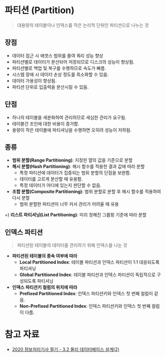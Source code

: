 # 파티션 (Partition)

> 대용량의 테이블이나 인덱스를 작은 논리적 단위인 파티션으로 나누는 것

## 장점

- 데이터 접근 시 애겟스 범위를 줄여 쿼리 성능 향상
- 파티션별로 데이터가 분산되어 저장되므로 디스크의 성능이 향상됨.
- 파티션별로 백업 및 복구를 수행하므로 속도가 빠름.
- 시스템 장애 시 데이터 손상 정도를 최소화할 수 있음.
- 데이터 가용성이 향상됨.
- 파티션 단위로 입출력을 분산시킬 수 있음.

## 단점

- 하나의 테이블을 세분화하여 관리하므로 세심한 관리가 요구됨.
- 테이블간 조인에 대한 비용이 증가함.
- 용량이 작은 테이블에 파티셔닝을 수행하면 오히려 성능이 저하됨.

## 종류

- **범위 분할(Range Partitioning)**: 지정한 열의 값을 기준으로 분할
- **해시 분할(Hash Partitioning)**: 해시 함수를 적용한 결과 값에 따라 분할
  - 특정 파티션에 데이터가 집중되는 범위 분할의 단점을 보완함.
  - 데이터를 고르게 분산할 때 유용함.
  - 특정 데이터가 어디에 있는지 판단할 수 없음.
- **조합 분할(Composite Partitioning)**: 범위 분할로 분할 후 해시 함수를 적용하여 다시 분할
  - 범위 분할한 파티션이 너무 커서 관리가 어려울 때 유용

+) **리스트 파티셔닝(List Partitioning)**: 미리 정해진 그룹핑 기준에 따라 분할

## 인덱스 파티션

> 파티션된 테이블의 데이터를 관리하기 위해 인덱스를 나눈 것

- **파티션된 테이블의 종속 여부에 따라**
  - **Local Partitioned Index**: 테이블 파티션과 인덱스 파티션이 1:1 대응되도록 파티셔닝
  - **Global Partitioned Index**: 테이블 파티션과 인덱스 파티션이 독립적으로 구성되도록 파티셔닝
- **인덱스 파티션키 컬럼의 위치에 따라**
  - **Prefixed Partitioned Index**: 인덱스 파티션키와 인덱스 첫 번째 컬럼이 같음.
  - **Non-Prefixed Partitioned Index**: 인덱스 파티션키와 인덱스 첫 번째 컬럼이 다름.

# 참고 자료

- [2020 정보처리기사 필기 - 3.2 물리 데이터베이스 설계(2)](https://powerdev.tistory.com/43)
